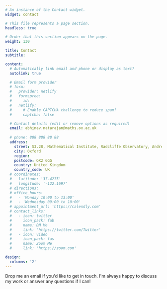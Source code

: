 ```yaml
---
# An instance of the Contact widget.
widget: contact

# This file represents a page section.
headless: true

# Order that this section appears on the page.
weight: 130

title: Contact
subtitle:

content:
  # Automatically link email and phone or display as text?
  autolink: true

  # Email form provider
  # form:
  #   provider: netlify
  #   formspree:
  #     id:
  #   netlify:
  #     # Enable CAPTCHA challenge to reduce spam?
  #     captcha: false

  # Contact details (edit or remove options as required)
  email: abhinav.natarajan@maths.ox.ac.uk
  
  # phone: 888 888 88 88
  address: 
    street: S3.28, Mathematical Institute, Radcliffe Observatory, Andrew Wiles Building, Woodstock Road 
    city: Oxford 
    region: 
    postcode: OX2 6GG
    country: United Kingdom
    country_code: UK
  # coordinates:
  #   latitude: '37.4275'
  #   longitude: '-122.1697'
  # directions: 
  # office_hours:
  #   - 'Monday 10:00 to 13:00'
  #   - 'Wednesday 09:00 to 10:00'
  # appointment_url: 'https://calendly.com'
  # contact_links:
  #   - icon: twitter
  #     icon_pack: fab
  #     name: DM Me
  #     link: 'https://twitter.com/Twitter'
  #   - icon: video
  #     icon_pack: fas
  #     name: Zoom Me
  #     link: 'https://zoom.com'

design:
  columns: '2'
---
```

Drop me an email if you'd like to get in touch. I'm always happy to discuss my work or answer any questions if I can!